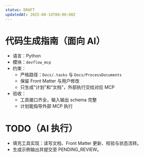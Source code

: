 ```yaml
---
status: DRAFT
updatedAt: 2025-08-14T00:00:00Z
---
```


# 代码生成指南（面向 AI）
- 语言：Python
- 模块：`devflow_mcp`
- 约束：
  - 严格路径：`Docs/.tasks` 与 `Docs/ProcessDocuments`
  - 保留 Front Matter 与用户修改
  - 只生成“计划”和“文档”，外部执行交给对应 MCP
- 验收：
  - 工具接口齐全，输入输出 schema 完整
  - 计划能指导外部 MCP 执行

# TODO（AI 执行）
- 填充工具实现：读写文档、Front Matter 更新、校验与状态流转。
- 生成示例输出并提交至 PENDING_REVIEW。

